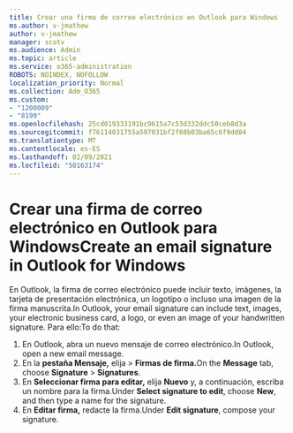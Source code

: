 ```yaml
---
title: Crear una firma de correo electrónico en Outlook para Windows
ms.author: v-jmathew
author: v-jmathew
manager: scotv
ms.audience: Admin
ms.topic: article
ms.service: o365-administration
ROBOTS: NOINDEX, NOFOLLOW
localization_priority: Normal
ms.collection: Adm_O365
ms.custom:
- "1200009"
- "8199"
ms.openlocfilehash: 25cd019333191bc9615a7c53d332ddc50ceb8d3a
ms.sourcegitcommit: f76114031755a597031bf2f80b03ba65c6f9dd84
ms.translationtype: MT
ms.contentlocale: es-ES
ms.lasthandoff: 02/09/2021
ms.locfileid: "50163174"
---
```

# <a name="create-an-email-signature-in-outlook-for-windows"></a><span data-ttu-id="52a96-102">Crear una firma de correo electrónico en Outlook para Windows</span><span class="sxs-lookup"><span data-stu-id="52a96-102">Create an email signature in Outlook for Windows</span></span>

<span data-ttu-id="52a96-103">En Outlook, la firma de correo electrónico puede incluir texto, imágenes, la tarjeta de presentación electrónica, un logotipo o incluso una imagen de la firma manuscrita.</span><span class="sxs-lookup"><span data-stu-id="52a96-103">In Outlook, your email signature can include text, images, your electronic business card, a logo, or even an image of your handwritten signature.</span></span> <span data-ttu-id="52a96-104">Para ello:</span><span class="sxs-lookup"><span data-stu-id="52a96-104">To do that:</span></span>

1. <span data-ttu-id="52a96-105">En Outlook, abra un nuevo mensaje de correo electrónico.</span><span class="sxs-lookup"><span data-stu-id="52a96-105">In Outlook, open a new email message.</span></span>
2. <span data-ttu-id="52a96-106">En la **pestaña Mensaje,** elija   >  **Firmas de firma.**</span><span class="sxs-lookup"><span data-stu-id="52a96-106">On the **Message** tab, choose **Signature** > **Signatures**.</span></span>
3. <span data-ttu-id="52a96-107">En **Seleccionar firma para editar,** elija **Nuevo** y, a continuación, escriba un nombre para la firma.</span><span class="sxs-lookup"><span data-stu-id="52a96-107">Under **Select signature to edit**, choose **New**, and then type a name for the signature.</span></span>
4. <span data-ttu-id="52a96-108">En **Editar firma,** redacte la firma.</span><span class="sxs-lookup"><span data-stu-id="52a96-108">Under **Edit signature**, compose your signature.</span></span>
